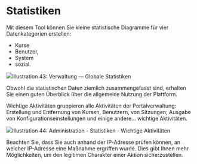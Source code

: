 # Statistiken

Mit diesem Tool können Sie kleine statistische Diagramme für vier Datenkategorien erstellen:

* Kurse
* Benutzer,
* System
* sozial.

![](../../.gitbook/assets/images37%20%284%29.png)Illustration 43: Verwaltung — Globale Statistiken

Obwohl die statistischen Daten ziemlich zusammengefasst sind, erhalten Sie einen guten Überblick über die allgemeine Nutzung der Plattform.

Wichtige Aktivitäten gruppieren alle Aktivitäten der Portalverwaltung: Erstellung und Entfernung von Kursen, Benutzern, von Sitzungen; Ausgabe von Konfigurationseinstellungen und einige andere... wichtige Aktivitäten.

![](../../.gitbook/assets/images29%20%287%29.png)Illustration 44: Administration - Statistiken - Wichtige Aktivitäten

Beachten Sie, dass Sie auch anhand der IP-Adresse prüfen können, an welcher IP-Adresse eine Maßnahme ergriffen wurde. Dies gibt Ihnen mehr Möglichkeiten, um den legitimen Charakter einer Aktion sicherzustellen.